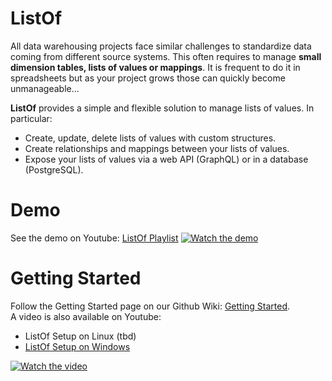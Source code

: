 # ListOf
All data warehousing projects face similar challenges to standardize data coming from different source systems. This often requires to manage **small dimension tables, lists of values or mappings**. It is frequent to do it in spreadsheets but as your project grows those can quickly become unmanageable...

**ListOf** provides a simple and flexible solution to manage lists of values. In particular:
- Create, update, delete lists of values with custom structures.
- Create relationships and mappings between your lists of values.
- Expose your lists of values via a web API (GraphQL) or in a database (PostgreSQL).

# Demo
See the demo on Youtube: [ListOf Playlist](https://www.youtube.com/watch?v=yXRrzHEJEIo&list=PLBUyV209B5ULL6H6wqLnenQgdKwyMEwTM)
[![Watch the demo](https://github.com/alexisrolland/listof/blob/master/doc/demo.gif)](https://www.youtube.com/watch?v=yXRrzHEJEIo&list=PLBUyV209B5ULL6H6wqLnenQgdKwyMEwTM)

# Getting Started
Follow the Getting Started page on our Github Wiki: [Getting Started](https://github.com/alexisrolland/listof/wiki/Getting-Started). <br>
A video is also available on Youtube:
- ListOf Setup on Linux (tbd)
- [ListOf Setup on Windows](https://youtu.be/cOi8J6vbXt4)

[![Watch the video](https://github.com/alexisrolland/listof/blob/master/doc/setup.gif)](https://www.youtube.com/watch?v=cOi8J6vbXt4&list=PLBUyV209B5ULL6H6wqLnenQgdKwyMEwTM&index=4)
